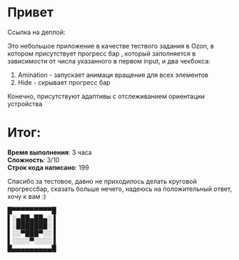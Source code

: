 # **Привет**
Ссылка на деплой: 

Это небольшое приложение в качестве тествого задания в Ozon, в котором присутствует прогресс бар , который заполняется в зависимости от числа указанного в первом input, и два чекбокса:
1) Amination - запускает анимаци вращения для всех элементов
2) Hide - скрывает прогресс бар

Конечно, присутствуют адаптивы с отслеживанием ориентации устройства

# Итог:     
**Время выполнения**: 3 часа    
**Сложность**: 3/10    
**Строк кода написано**: 199 

Спасибо за тестовое, давно не приходилось делать круговой прогрессбар, сказать больше нечего, надеюсь на положительный ответ, хочу к вам :)

█▀▀▀▀▀▀▀▀▀█     
▌░▄██▄██▄░ ▌        
▌░███████░ ▌        
▌░░▀███▀░░ ▌        
▌░░░░▀░░░░ ▌        
█▄▄▄▄▄▄▄▄▄█     